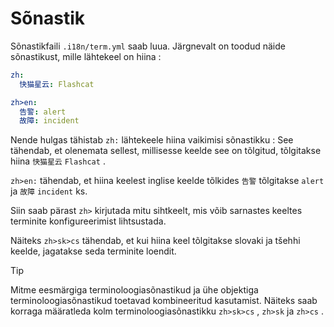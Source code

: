 # Sõnastik

Sõnastikfaili `.i18n/term.yml` saab luua. Järgnevalt on toodud näide sõnastikust, mille lähtekeel on hiina :

```yml
zh:
  快猫星云: Flashcat

zh>en:
  告警: alert
  故障: incident
```

Nende hulgas tähistab `zh:` lähtekeele hiina vaikimisi sõnastikku : See tähendab, et olenemata sellest, millisesse keelde see on tõlgitud, tõlgitakse hiina `快猫星云` `Flashcat` .

`zh>en:` tähendab, et hiina keelest inglise keelde tõlkides `告警` tõlgitakse `alert` ja `故障` `incident` ks.

Siin saab pärast `zh>` kirjutada mitu sihtkeelt, mis võib sarnastes keeltes terminite konfigureerimist lihtsustada.

Näiteks `zh>sk>cs` tähendab, et kui hiina keel tõlgitakse slovaki ja tšehhi keelde, jagatakse seda terminite loendit.

> [!TIP]
> Mitme eesmärgiga terminoloogiasõnastikud ja ühe objektiga terminoloogiasõnastikud toetavad kombineeritud kasutamist. Näiteks saab korraga määratleda kolm terminoloogiasõnastikku `zh>sk>cs` , `zh>sk` ja `zh>cs` .